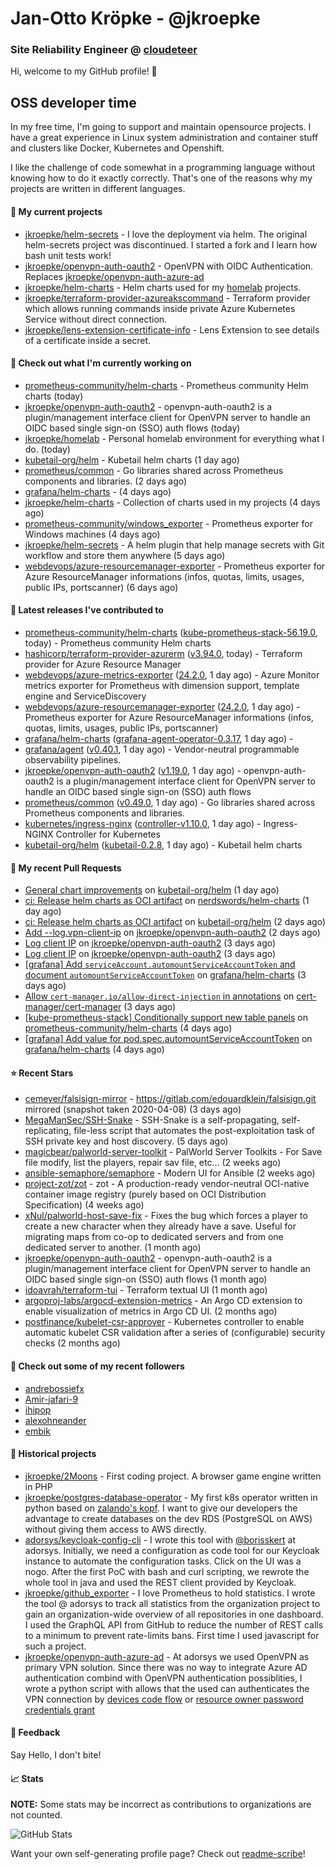 # Jan-Otto Kröpke - @jkroepke
### Site Reliability Engineer @ [cloudeteer](https://cloudeteer.de/)

Hi, welcome to my GitHub profile! 👋

## OSS developer time
In my free time, I'm going to support and maintain opensource projects. I have a great experience in Linux system administration and container stuff and clusters like Docker, Kubernetes and Openshift.

I like the challenge of code somewhat in a programming language without knowing how to do it exactly correctly. That's one of the reasons why my projects are written in different languages.

#### 🌱 My current projects
- [jkroepke/helm-secrets](https://github.com/jkroepke/helm-secrets) - I love the deployment via helm. The original helm-secrets project was discontinued. I started a fork and I learn how bash unit tests work!
- [jkroepke/openvpn-auth-oauth2](https://github.com/jkroepke/openvpn-auth-oauth2) - OpenVPN with OIDC Authentication. Replaces  [jkroepke/openvpn-auth-azure-ad](https://github.com/jkroepke/openvpn-auth-azure-ad) 
- [jkroepke/helm-charts](https://github.com/jkroepke/helm-charts) - Helm charts used for my [homelab](https://github.com/jkroepke/homelab) projects.
- [jkroepke/terraform-provider-azureakscommand](https://github.com/jkroepke/terraform-provider-azureakscommand) - Terraform provider which allows running commands inside private Azure Kubernetes Service without direct connection.
- [jkroepke/lens-extension-certificate-info](https://github.com/jkroepke/lens-extension-certificate-info) - Lens Extension to see details of a certificate inside a secret.

#### 👷 Check out what I'm currently working on

- [prometheus-community/helm-charts](https://github.com/prometheus-community/helm-charts) - Prometheus community Helm charts (today)
- [jkroepke/openvpn-auth-oauth2](https://github.com/jkroepke/openvpn-auth-oauth2) - openvpn-auth-oauth2 is a plugin/management interface client for OpenVPN server to handle an OIDC based single sign-on (SSO) auth flows (today)
- [jkroepke/homelab](https://github.com/jkroepke/homelab) - Personal homelab environment for everything what I do. (today)
- [kubetail-org/helm](https://github.com/kubetail-org/helm) - Kubetail helm charts (1 day ago)
- [prometheus/common](https://github.com/prometheus/common) - Go libraries shared across Prometheus components and libraries. (2 days ago)
- [grafana/helm-charts](https://github.com/grafana/helm-charts) -  (4 days ago)
- [jkroepke/helm-charts](https://github.com/jkroepke/helm-charts) - Collection of charts used in my projects (4 days ago)
- [prometheus-community/windows_exporter](https://github.com/prometheus-community/windows_exporter) - Prometheus exporter for Windows machines (4 days ago)
- [jkroepke/helm-secrets](https://github.com/jkroepke/helm-secrets) - A helm plugin that help manage secrets with Git workflow and store them anywhere (5 days ago)
- [webdevops/azure-resourcemanager-exporter](https://github.com/webdevops/azure-resourcemanager-exporter) - Prometheus exporter for Azure ResourceManager informations (infos, quotas, limits, usages, public IPs, portscanner) (6 days ago)

#### 🔭 Latest releases I've contributed to

- [prometheus-community/helm-charts](https://github.com/prometheus-community/helm-charts) ([kube-prometheus-stack-56.19.0](https://github.com/prometheus-community/helm-charts/releases/tag/kube-prometheus-stack-56.19.0), today) - Prometheus community Helm charts
- [hashicorp/terraform-provider-azurerm](https://github.com/hashicorp/terraform-provider-azurerm) ([v3.94.0](https://github.com/hashicorp/terraform-provider-azurerm/releases/tag/v3.94.0), today) - Terraform provider for Azure Resource Manager
- [webdevops/azure-metrics-exporter](https://github.com/webdevops/azure-metrics-exporter) ([24.2.0](https://github.com/webdevops/azure-metrics-exporter/releases/tag/24.2.0), 1 day ago) - Azure Monitor metrics exporter for Prometheus with dimension support, template engine and ServiceDiscovery
- [webdevops/azure-resourcemanager-exporter](https://github.com/webdevops/azure-resourcemanager-exporter) ([24.2.0](https://github.com/webdevops/azure-resourcemanager-exporter/releases/tag/24.2.0), 1 day ago) - Prometheus exporter for Azure ResourceManager informations (infos, quotas, limits, usages, public IPs, portscanner)
- [grafana/helm-charts](https://github.com/grafana/helm-charts) ([grafana-agent-operator-0.3.17](https://github.com/grafana/helm-charts/releases/tag/grafana-agent-operator-0.3.17), 1 day ago) - 
- [grafana/agent](https://github.com/grafana/agent) ([v0.40.1](https://github.com/grafana/agent/releases/tag/v0.40.1), 1 day ago) - Vendor-neutral programmable observability pipelines.
- [jkroepke/openvpn-auth-oauth2](https://github.com/jkroepke/openvpn-auth-oauth2) ([v1.19.0](https://github.com/jkroepke/openvpn-auth-oauth2/releases/tag/v1.19.0), 1 day ago) - openvpn-auth-oauth2 is a plugin/management interface client for OpenVPN server to handle an OIDC based single sign-on (SSO) auth flows
- [prometheus/common](https://github.com/prometheus/common) ([v0.49.0](https://github.com/prometheus/common/releases/tag/v0.49.0), 1 day ago) - Go libraries shared across Prometheus components and libraries.
- [kubernetes/ingress-nginx](https://github.com/kubernetes/ingress-nginx) ([controller-v1.10.0](https://github.com/kubernetes/ingress-nginx/releases/tag/controller-v1.10.0), 1 day ago) - Ingress-NGINX Controller for Kubernetes
- [kubetail-org/helm](https://github.com/kubetail-org/helm) ([kubetail-0.2.8](https://github.com/kubetail-org/helm/releases/tag/kubetail-0.2.8), 1 day ago) - Kubetail helm charts

#### 🔨 My recent Pull Requests

- [General chart improvements](https://github.com/kubetail-org/helm/pull/13) on [kubetail-org/helm](https://github.com/kubetail-org/helm) (1 day ago)
- [ci: Release helm charts as OCI artifact](https://github.com/nerdswords/helm-charts/pull/48) on [nerdswords/helm-charts](https://github.com/nerdswords/helm-charts) (1 day ago)
- [ci: Release helm charts as OCI artifact](https://github.com/kubetail-org/helm/pull/9) on [kubetail-org/helm](https://github.com/kubetail-org/helm) (2 days ago)
- [Add --log.vpn-client-ip](https://github.com/jkroepke/openvpn-auth-oauth2/pull/204) on [jkroepke/openvpn-auth-oauth2](https://github.com/jkroepke/openvpn-auth-oauth2) (2 days ago)
- [Log client IP](https://github.com/jkroepke/openvpn-auth-oauth2/pull/200) on [jkroepke/openvpn-auth-oauth2](https://github.com/jkroepke/openvpn-auth-oauth2) (3 days ago)
- [Log client IP](https://github.com/jkroepke/openvpn-auth-oauth2/pull/199) on [jkroepke/openvpn-auth-oauth2](https://github.com/jkroepke/openvpn-auth-oauth2) (3 days ago)
- [[grafana] Add `serviceAccount.automountServiceAccountToken` and document `automountServiceAccountToken`](https://github.com/grafana/helm-charts/pull/2997) on [grafana/helm-charts](https://github.com/grafana/helm-charts) (3 days ago)
- [Allow `cert-manager.io/allow-direct-injection` in annotations](https://github.com/cert-manager/cert-manager/pull/6801) on [cert-manager/cert-manager](https://github.com/cert-manager/cert-manager) (3 days ago)
- [[kube-prometheus-stack] Conditionally support new table panels](https://github.com/prometheus-community/helm-charts/pull/4297) on [prometheus-community/helm-charts](https://github.com/prometheus-community/helm-charts) (4 days ago)
- [[grafana] Add value for pod.spec.automountServiceAccountToken](https://github.com/grafana/helm-charts/pull/2991) on [grafana/helm-charts](https://github.com/grafana/helm-charts) (4 days ago)

#### ⭐ Recent Stars

- [cemeyer/falsisign-mirror](https://github.com/cemeyer/falsisign-mirror) - https://gitlab.com/edouardklein/falsisign.git mirrored (snapshot taken 2020-04-08) (3 days ago)
- [MegaManSec/SSH-Snake](https://github.com/MegaManSec/SSH-Snake) - SSH-Snake is a self-propagating, self-replicating, file-less script that automates the post-exploitation task of SSH private key and host discovery. (5 days ago)
- [magicbear/palworld-server-toolkit](https://github.com/magicbear/palworld-server-toolkit) - PalWorld Server Toolkits - For Save file modify, list the players, repair sav file, etc... (2 weeks ago)
- [ansible-semaphore/semaphore](https://github.com/ansible-semaphore/semaphore) - Modern UI for Ansible (2 weeks ago)
- [project-zot/zot](https://github.com/project-zot/zot) - zot - A production-ready vendor-neutral OCI-native container image registry (purely based on OCI Distribution Specification) (4 weeks ago)
- [xNul/palworld-host-save-fix](https://github.com/xNul/palworld-host-save-fix) - Fixes the bug which forces a player to create a new character when they already have a save. Useful for migrating maps from co-op to dedicated servers and from one dedicated server to another. (1 month ago)
- [jkroepke/openvpn-auth-oauth2](https://github.com/jkroepke/openvpn-auth-oauth2) - openvpn-auth-oauth2 is a plugin/management interface client for OpenVPN server to handle an OIDC based single sign-on (SSO) auth flows (1 month ago)
- [idoavrah/terraform-tui](https://github.com/idoavrah/terraform-tui) - Terraform textual UI (1 month ago)
- [argoproj-labs/argocd-extension-metrics](https://github.com/argoproj-labs/argocd-extension-metrics) - An Argo CD extension to enable visualization of metrics in Argo CD UI. (2 months ago)
- [postfinance/kubelet-csr-approver](https://github.com/postfinance/kubelet-csr-approver) - Kubernetes controller to enable automatic kubelet CSR validation after a series of (configurable) security checks (2 months ago)

#### 👯 Check out some of my recent followers

- [andrebossiefx](https://github.com/andrebossiefx)
- [Amir-jafari-9](https://github.com/Amir-jafari-9)
- [ihipop](https://github.com/ihipop)
- [alexohneander](https://github.com/alexohneander)
- [embik](https://github.com/embik)

#### 📜 Historical projects
- [jkroepke/2Moons](https://github.com/jkroepke/2Moons) - First coding project. A browser game engine written in PHP
- [jkroepke/postgres-database-operator](https://github.com/jkroepke/postgres-database-operator) - My first k8s operator written in python based on [zalando's kopf](https://github.com/zalando-incubator/kopf). I want to give our developers the advantage to create databases on the dev RDS (PostgreSQL on AWS) without giving them access to AWS directly.
- [adorsys/keycloak-config-cli](https://github.com/adorsys/keycloak-config-cli) - I wrote this tool with [@borisskert](https://github.com/borisskert) at adorsys. Initially, we need a configuration as code tool for our Keycloak instance to automate the configuration tasks. Click on the UI was a nogo. After the first PoC with bash and curl scripting, we rewrote the whole tool in java and used the REST client provided by Keycloak.
- [jkroepke/github_exporter](https://github.com/jkroepke/github_exporter) - I love Prometheus to hold statistics. I wrote the tool @ adorsys to track all statistics from the organization project to gain an organization-wide overview of all repositories in one dashboard. I used the GraphQL API from GitHub to reduce the number of REST calls to a minimum to prevent rate-limits bans. First time I used javascript for such a project.
- [jkroepke/openvpn-auth-azure-ad](https://github.com/jkroepke/openvpn-auth-azure-ad) - At adorsys we used OpenVPN as primary VPN solution. Since there was no way to integrate Azure AD authentication combind with OpenVPN authentication possiblities, I wrote a python script with allows that the used can authenticates the VPN connection by [devices code flow](https://docs.microsoft.com/en-us/azure/active-directory/develop/v2-oauth2-device-code) or [resource owner password credentials grant](https://docs.microsoft.com/en-us/azure/active-directory/develop/v2-oauth-ropc)

#### 💬 Feedback

Say Hello, I don't bite!

#### 📈 Stats

**NOTE:** Some stats may be incorrect as contributions to organizations
are not counted.

![GitHub Stats](https://github-readme-stats.vercel.app/api?username=jkroepke&count_private=false&theme=tokyonight&show_icons=true)

Want your own self-generating profile page? Check out [readme-scribe](https://github.com/muesli/readme-scribe)!
